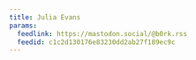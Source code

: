 ```yaml
---
title: Julia Evans
params:
  feedlink: https://mastodon.social/@b0rk.rss
  feedid: c1c2d130176e83230dd2ab27f189ec9c
---
```

